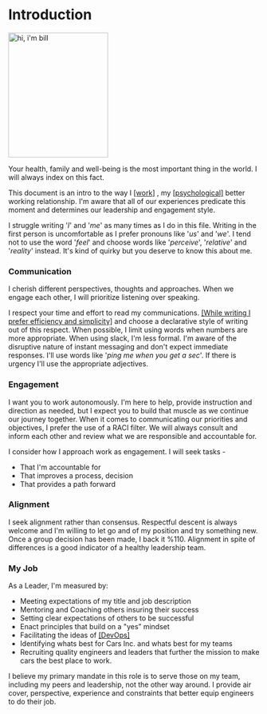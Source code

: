 # Introduction

<img src="https://github.com/winslowb/winslowb/blob/master/winslow.jpg" alt="hi, i'm bill" width="200" height="250">

Your health, family and well-being is the most important thing in the world. I will always index on this fact.

This document is an intro to the way I [[work]](https://github.com/winslowb/winslowb/blob/master/DevOps-principles.md) , my [[psychological]](https://github.com/winslowb/winslowb/blob/dis.md) better working relationship. I'm aware that all of our experiences predicate this moment and determines our leadership and engagement style.

I struggle writing '*I*' and '*me*' as many times as I do in this file. Writing in the first person is uncomfortable as I prefer pronouns like '*us*' and '*we*'. I tend not to use the word '*feel*' and choose words like '*perceive*', '*relative*' and '*reality*' instead. It's kind of quirky but you deserve to know this about me.

### Communication
I cherish different perspectives, thoughts and approaches. When we engage each other, I will prioritize listening over speaking.

I respect your time and effort to read my communications. [[While writing I prefer efficiency and simplicity]](https://medium.com/fact-of-the-day-1/amazon-writing-style-tip-a349b4bd3839) and choose a declarative style of writing out of this respect. When possible, I limit using words when numbers are more appropriate. When using slack, I'm less formal. I'm aware of the disruptive nature of instant messaging and don't expect immediate responses. I'll use words like '*ping me when you get a sec*'. If there is urgency I'll use the appropriate adjectives.

### Engagement
I want you to work autonomously. I'm here to help, provide instruction and direction as needed, but I expect you to build that muscle as we continue our journey together. When it comes to communicating our priorities and objectives, I prefer the use of a RACI filter. We will always consult and inform each other and review what we are responsible and accountable for. 

I consider how I approach work as engagement. I will seek tasks -
* That I'm accountable for
* That improves a process, decision
* That provides a path forward

### Alignment
I seek alignment rather than consensus. Respectful descent is always welcome and I'm willing to let go and of my position and try something new. Once a group decision has been made, I back it %110. Alignment in spite of differences is a good indicator of a healthy leadership team.

### My Job
As a Leader, I'm measured by:
* Meeting expectations of my title and job description
* Mentoring and Coaching others insuring their success
* Setting clear expectations of others to be successful
* Enact principles that build on a "yes” mindset
* Facilitating the ideas of [[DevOps]](https://github.com/winslowb/winslowb/blob/master/DevOps-principles.md) 
* Identifying whats best for Cars Inc. and whats best for my teams
* Recruiting quality engineers and leaders that further the mission to make cars the best place to work.

I believe my primary mandate in this role is to serve those on my team, including my peers and leadership, not the other way around.  I provide air cover, perspective, experience and constraints that better equip engineers to do their job.
